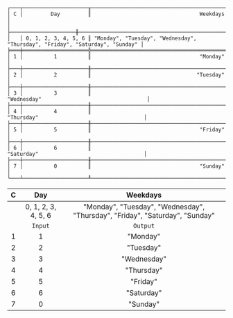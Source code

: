 ```text
┌───┬─────────────────────╥──────────────────────────────────────────────────────────────────────────────┐
│ C │         Day         ║                                   Weekdays                                   │
│   ├─────────────────────╫──────────────────────────────────────────────────────────────────────────────┤
│   │ 0, 1, 2, 3, 4, 5, 6 ║ "Monday", "Tuesday", "Wednesday", "Thursday", "Friday", "Saturday", "Sunday" │
╞═══╪═════════════════════╬══════════════════════════════════════════════════════════════════════════════╡
│ 1 │          1          ║                                   "Monday"                                   │
├───┼─────────────────────╫──────────────────────────────────────────────────────────────────────────────┤
│ 2 │          2          ║                                  "Tuesday"                                   │
├───┼─────────────────────╫──────────────────────────────────────────────────────────────────────────────┤
│ 3 │          3          ║                                 "Wednesday"                                  │
├───┼─────────────────────╫──────────────────────────────────────────────────────────────────────────────┤
│ 4 │          4          ║                                  "Thursday"                                  │
├───┼─────────────────────╫──────────────────────────────────────────────────────────────────────────────┤
│ 5 │          5          ║                                   "Friday"                                   │
├───┼─────────────────────╫──────────────────────────────────────────────────────────────────────────────┤
│ 6 │          6          ║                                  "Saturday"                                  │
├───┼─────────────────────╫──────────────────────────────────────────────────────────────────────────────┤
│ 7 │          0          ║                                   "Sunday"                                   │
└───┴─────────────────────╨──────────────────────────────────────────────────────────────────────────────┘
```

| C |         Day         |                                   Weekdays                                   |
|:-:|:-------------------:|:----------------------------------------------------------------------------:|
|   | 0, 1, 2, 3, 4, 5, 6 | "Monday", "Tuesday", "Wednesday", "Thursday", "Friday", "Saturday", "Sunday" |
|   |       `Input`       |                                   `Output`                                   |
| 1 |          1          |                                   "Monday"                                   |
| 2 |          2          |                                  "Tuesday"                                   |
| 3 |          3          |                                 "Wednesday"                                  |
| 4 |          4          |                                  "Thursday"                                  |
| 5 |          5          |                                   "Friday"                                   |
| 6 |          6          |                                  "Saturday"                                  |
| 7 |          0          |                                   "Sunday"                                   |
